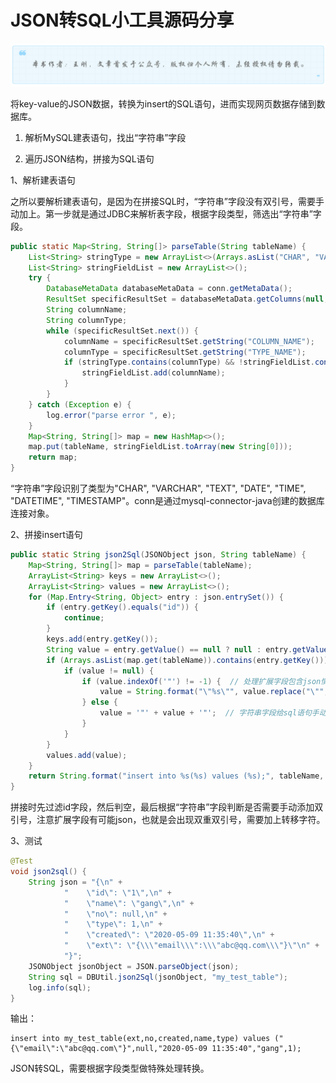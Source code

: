 # JSON转SQL小工具源码分享
![](../wanggang.png)

将key-value的JSON数据，转换为insert的SQL语句，进而实现网页数据存储到数据库。

1. 解析MySQL建表语句，找出“字符串”字段

2. 遍历JSON结构，拼接为SQL语句

1、解析建表语句

之所以要解析建表语句，是因为在拼接SQL时，“字符串”字段没有双引号，需要手动加上。第一步就是通过JDBC来解析表字段，根据字段类型，筛选出“字符串”字段。

```java
public static Map<String, String[]> parseTable(String tableName) {
    List<String> stringType = new ArrayList<>(Arrays.asList("CHAR", "VARCHAR", "TEXT", "DATE", "TIME", "DATETIME", "TIMESTAMP"));
    List<String> stringFieldList = new ArrayList<>();
    try {
        DatabaseMetaData databaseMetaData = conn.getMetaData();
        ResultSet specificResultSet = databaseMetaData.getColumns(null, "%", tableName, "%");
        String columnName;
        String columnType;
        while (specificResultSet.next()) {
            columnName = specificResultSet.getString("COLUMN_NAME");
            columnType = specificResultSet.getString("TYPE_NAME");
            if (stringType.contains(columnType) && !stringFieldList.contains(columnName)) {
                stringFieldList.add(columnName);
            }
        }
    } catch (Exception e) {
        log.error("parse error ", e);
    }
    Map<String, String[]> map = new HashMap<>();
    map.put(tableName, stringFieldList.toArray(new String[0]));
    return map;
}
```

“字符串”字段识别了类型为"CHAR", "VARCHAR", "TEXT", "DATE", "TIME", "DATETIME", "TIMESTAMP"。conn是通过mysql-connector-java创建的数据库连接对象。

2、拼接insert语句

```java
public static String json2Sql(JSONObject json, String tableName) {
    Map<String, String[]> map = parseTable(tableName);
    ArrayList<String> keys = new ArrayList<>();
    ArrayList<String> values = new ArrayList<>();
    for (Map.Entry<String, Object> entry : json.entrySet()) {
        if (entry.getKey().equals("id")) {
            continue;
        }
        keys.add(entry.getKey());
        String value = entry.getValue() == null ? null : entry.getValue().toString();
        if (Arrays.asList(map.get(tableName)).contains(entry.getKey())) {
            if (value != null) {
                if (value.indexOf('"') != -1) {  // 处理扩展字段包含json情况
                    value = String.format("\"%s\"", value.replace("\"", "\\\""));
                } else {
                    value = '"' + value + '"';  // 字符串字段给sql语句手动加上双引号
                }
            }
        }
        values.add(value);
    }
    return String.format("insert into %s(%s) values (%s);", tableName, String.join(",", keys), String.join(",", values));
}
```

拼接时先过滤id字段，然后判空，最后根据“字符串”字段判断是否需要手动添加双引号，注意扩展字段有可能json，也就是会出现双重双引号，需要加上转移字符。

3、测试

```java
@Test
void json2sql() {
    String json = "{\n" +
            "    \"id\": \"1\",\n" +
            "    \"name\": \"gang\",\n" +
            "    \"no\": null,\n" +
            "    \"type\": 1,\n" +
            "    \"created\": \"2020-05-09 11:35:40\",\n" +
            "    \"ext\": \"{\\\"email\\\":\\\"abc@qq.com\\\"}\"\n" +
            "}";
    JSONObject jsonObject = JSON.parseObject(json);
    String sql = DBUtil.json2Sql(jsonObject, "my_test_table");
    log.info(sql);
}
```

输出：

```
insert into my_test_table(ext,no,created,name,type) values ("{\"email\":\"abc@qq.com\"}",null,"2020-05-09 11:35:40","gang",1);
```

JSON转SQL，需要根据字段类型做特殊处理转换。
